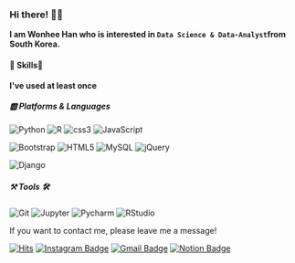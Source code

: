 ### Hi there! 🧘‍♀️

**I am Wonhee Han who is interested in `Data Science & Data-Analyst`from South Korea.**



#### 💪 Skills👊

**I've used at least once**

##### 🆎 Platforms & Languages

<img alt="Python" src ="https://img.shields.io/badge/Python-3776AB.svg?&style=for-the-badge&logo=Python&logoColor=white"/> <img alt="R" src ="https://img.shields.io/badge/R-276DC3.svg?&style=for-the-badge&logo=R&logoColor=white"/> <img alt="css3" src ="https://img.shields.io/badge/css3-1572B6.svg?&style=for-the-badge&logo=css3&logoColor=white"/> <img alt="JavaScript" src ="https://img.shields.io/badge/JavaScript-F7DF1E.svg?&style=for-the-badge&logo=JavaScript&logoColor=white"/>

<img alt="Bootstrap" src ="https://img.shields.io/badge/Bootstrap-7952B3.svg?&style=for-the-badge&logo=Bootstrap&logoColor=white"/> <img alt="HTML5" src ="https://img.shields.io/badge/HTML5-E34F26.svg?&style=for-the-badge&logo=HTML5&logoColor=white"/> <img alt="MySQL" src ="https://img.shields.io/badge/MySQL-4479A1.svg?&style=for-the-badge&logo=MySQL&logoColor=white"/> <img alt="jQuery" src ="https://img.shields.io/badge/jQuery-0769AD.svg?&style=for-the-badge&logo=jQuery&logoColor=white"/>

<img alt="Django" src ="https://img.shields.io/badge/Django-092E20.svg?&style=for-the-badge&logo=Django&logoColor=white"/> 



#####  ⚒ Tools 🛠

<img alt="Git" src ="https://img.shields.io/badge/Git-F05032.svg?&style=for-the-badge&logo=Git&logoColor=white"/> <img alt="Jupyter" src ="https://img.shields.io/badge/Jupyter-F37626.svg?&style=for-the-badge&logo=Jupyter&logoColor=white"/> <img alt="Pycharm" src ="https://img.shields.io/badge/Pycharm-000000.svg?&style=for-the-badge&logo=Pycharm&logoColor=white"/> <img alt="RStudio" src ="https://img.shields.io/badge/RStudio-75AADB.svg?&style=for-the-badge&logo=RStudio&logoColor=white"/>



If you want to contact me, please leave me a message!  

[![Hits](https://hits.seeyoufarm.com/api/count/incr/badge.svg?url=https%3A%2F%2Fgithub.com%2FWonhee0221&count_bg=%2379C83D&title_bg=%23555555&icon=&icon_color=%23E7E7E7&title=hits&edge_flat=false)](https://hits.seeyoufarm.com)
[![Instagram Badge](https://img.shields.io/badge/-Instagram-dd2a7b?style=flat-square&logo=instagram&logoColor=white&link=https://www.instagram.com/_won_hee_/)](https://www.instagram.com/_won_hee_/) 
[![Gmail Badge](https://img.shields.io/badge/-Gmail-d14836?style=flat-square&logo=Gmail&logoColor=white&link=mailto:totoheh@gmail.com)](mailto:totoheh@gmail.com) 
[![Notion Badge](https://img.shields.io/badge/-notion-000000?style=flat-square&logo=Notion&logoColor=white&link=https://www.notion.so/Hello-I-M-WONHEE-7d4d218b5ce54c0da03f12181ee749df)](https://www.notion.so/Hello-I-M-WONHEE-7d4d218b5ce54c0da03f12181ee749df)


